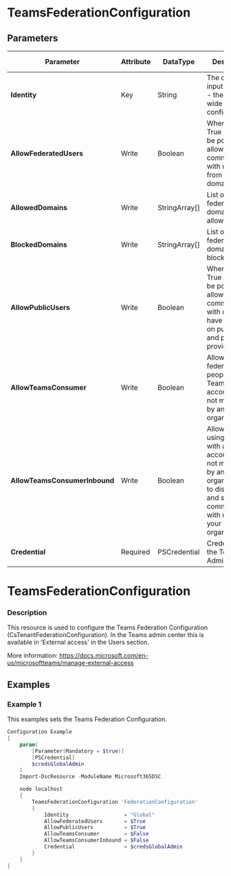 ﻿# TeamsFederationConfiguration

## Parameters

| Parameter | Attribute | DataType | Description | Allowed Values |
| --- | --- | --- | --- | --- |
| **Identity** | Key | String | The only valid input is Global - the tenant wide configuration |Global|
| **AllowFederatedUsers** | Write | Boolean | When set to True users will be potentially allowed to communicate with users from other domains. ||
| **AllowedDomains** | Write | StringArray[] | List of federated domains to allow. ||
| **BlockedDomains** | Write | StringArray[] | List of federated domains to block. ||
| **AllowPublicUsers** | Write | Boolean | When set to True users will be potentially allowed to communicate with users who have accounts on public IM and presence providers. ||
| **AllowTeamsConsumer** | Write | Boolean | Allows federation with people using Teams with an account that's not managed by an organization. ||
| **AllowTeamsConsumerInbound** | Write | Boolean | Allows people using Teams with an account that's not managed by an organization, to discover and start communication with users in your organization. ||
| **Credential** | Required | PSCredential | Credentials of the Teams Admin ||

# TeamsFederationConfiguration

### Description

This resource is used to configure the Teams Federation Configuration (CsTenantFederationConfiguration).
In the Teams admin center this is available in 'External access' in the Users section.

More information: https://docs.microsoft.com/en-us/microsoftteams/manage-external-access

## Examples

### Example 1

This examples sets the Teams Federation Configuration.

```powershell
Configuration Example
{
    param(
        [Parameter(Mandatory = $true)]
        [PSCredential]
        $credsGlobalAdmin
    )
    Import-DscResource -ModuleName Microsoft365DSC

    node localhost
    {
        TeamsFederationConfiguration 'FederationConfiguration'
        {
            Identity                  = "Global"
            AllowFederatedUsers       = $True
            AllowPublicUsers          = $True
            AllowTeamsConsumer        = $False
            AllowTeamsConsumerInbound = $False
            Credential                = $credsGlobalAdmin
        }
    }
}
```

